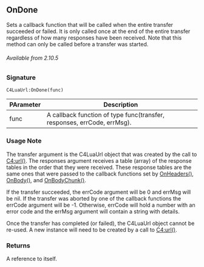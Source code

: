 ## OnDone

Sets a callback function that will be called when the entire transfer succeeded or failed.  It is only called once at the end of the entire transfer regardless of how many responses have been received. Note that this method can only be called before a transfer was started.

###### Available from 2.10.5


### Signature

`C4LuaUrl:OnDone(func)`


|PArameter | Description |
| --- | --- |
| func | A callback function of type func(transfer, responses, errCode, errMsg). |

### Usage Note

The transfer argument is the C4LuaUrl object that was created by the call to [C4:url()][1]. The responses argument receives a table (array) of the response tables in the order that they were received.  These response tables are the same ones that were passed to the callback functions set by [OnHeaders()][2], [OnBody()][3], and [OnBodyChunk()][4].

If the transfer succeeded, the errCode argument will be 0 and errMsg will be nil.  If the transfer was aborted by one of the callback functions the errCode argument will be -1.  Otherwise, errCode will hold a number with an error code and the errMsg argument will contain a string with details.

Once the transfer has completed (or failed), the C4LuaUrl object cannot be re-used.  A new instance will need to be created by a call to [C4:url()][5].


### Returns

A reference to itself.

[1]:	https://snap-one.github.io/docs-driverworks-api/#url-interface
[2]:	https://snap-one.github.io/docs-driverworks-api/#onheaders
[3]:	https://snap-one.github.io/docs-driverworks-api/#onbody
[4]:	https://snap-one.github.io/docs-driverworks-api/#onbodychunk
[5]:	https://snap-one.github.io/docs-driverworks-api/#url-interface
